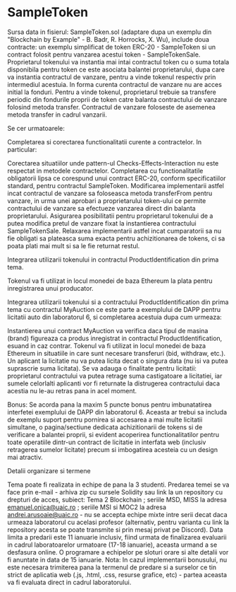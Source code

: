 # SampleToken

Sursa data in fisierul: SampleToken.sol (adaptare dupa un exemplu din "Blockchain by Example" - B. Badr, R. Horrocks, X. Wu), include doua contracte: un exemplu simplificat de token ERC-20 - SampleToken si un contract folosit pentru vanzarea acestui token - SampleTokenSale. Proprietarul tokenului va instantia mai intai contractul token cu o suma totala disponibila pentru token ce este asociata balantei proprietarului, dupa care va instantia contractul de vanzare, pentru a vinde tokenul respectiv prin intermediul acestuia.
In forma curenta contractul de vanzare nu are acces initial la fonduri. Pentru a vinde tokenul, proprietarul trebuie sa transfere periodic din fondurile proprii de token catre balanta contractului de vanzare folosind metoda transfer. Contractul de vanzare foloseste de asemenea metoda transfer in cadrul vanzarii.

Se cer urmatoarele: 

Completarea si corectarea functionalitatii curente a contractelor. In particular:

Corectarea situatiilor unde pattern-ul Checks-Effects-Interaction nu este respectat in metodele contractelor.
Completarea cu functionalitatile obligatorii lipsa ce corespund unui contract ERC-20, conform specificatiilor standard, pentru contractul SampleToken.
Modificarea implementarii astfel incat contractul de vanzare sa foloseasca metoda transferFrom pentru vanzare, in urma unei aprobari a proprietarului token-ului ce permite contractului de vanzare sa efectueze vanzarea direct din balanta proprietarului.
Asigurarea posibilitatii pentru proprietarul tokenului de a putea modifica pretul de vanzare fixat la instantierea contractului SampleTokenSale.
Relaxarea implementarii astfel incat cumparatorii sa nu fie obligati sa plateasca suma exacta pentru achizitionarea de tokens, ci sa poata plati mai mult si sa le fie returnat restul.

Integrarea utilizarii tokenului in contractul ProductIdentification din prima tema.

Tokenul va fi utilizat in locul monedei de baza Ethereum la plata pentru inregistrarea unui producator.

Integrarea utilizarii tokenului si a contractului ProductIdentification din prima tema cu contractul MyAuction ce este parte a exemplului de DAPP pentru licitatii auto din laboratorul 6, si completarea acestuia dupa cum urmeaza:

Instantierea unui contract MyAuction va verifica daca tipul de masina (brand) figureaza ca produs inregistrat in contractul ProductIdentification, esuand in caz contrar.
Tokenul va fi utilizat in locul monedei de baza Ethereum in situatiile in care sunt necesare transferuri (bid, withdraw, etc.).
Un aplicant la licitatie nu va putea licita decat o singura data (nu isi va putea suprascrie suma licitata).
Se va adauga o finalitate pentru licitatii: proprietarul contractului va putea retrage suma castigatoare a licitatiei, iar sumele celorlalti aplicanti vor fi returnate la distrugerea contractului daca acestia nu le-au retras pana in acel moment.

Bonus: Se acorda pana la maxim 5 puncte bonus pentru imbunatatirea interfetei exemplului de DAPP din laboratorul 6. Aceasta ar trebui sa includa de exemplu suport pentru pornirea si accesarea a mai multe licitatii simultane, o pagina/sectiune dedicata achizitionarii de tokens si de verificare a balantei proprii, si evident acoperirea functionalitatilor pentru toate operatiile dintr-un contract de licitatie in interfata web (inclusiv retragerea sumelor licitate) precum si imbogatirea acesteia cu un design mai atractiv.

Detalii organizare si termene

Tema poate fi realizata in echipe de pana la 3 studenti. Predarea temei se va face prin e-mail - arhiva zip cu sursele Solidity sau link la un repository cu drepturi de acces, subiect: Tema 2 Blockchain ; seriile MSD, MISS la adresa emanuel.onica@uaic.ro ; seriile MSI si MOC2 la adresa andrei.arusoaie@uaic.ro - nu se accepta echipe mixte intre serii decat daca urmeaza laboratorul cu acelasi profesor (alternativ, pentru varianta cu link la repository acesta se poate transmite si prin mesaj privat pe Discord). 
Data limita a predarii este 11 ianuarie inclusiv, fiind urmata de finalizarea evaluarii in cadrul laboratoarelor urmatoare (17-18 ianuarie), aceasta urmand a se desfasura online. O programare a echipelor pe sloturi orare si alte detalii vor fi anuntate in data de 15 ianuarie.
Nota: In cazul implementarii bonusului, nu este necesara trimiterea pana la termenul de predare si a surselor ce tin strict de aplicatia web (.js, .html, .css, resurse grafice, etc) - partea aceasta va fi evaluata direct in cadrul laboratorului.
